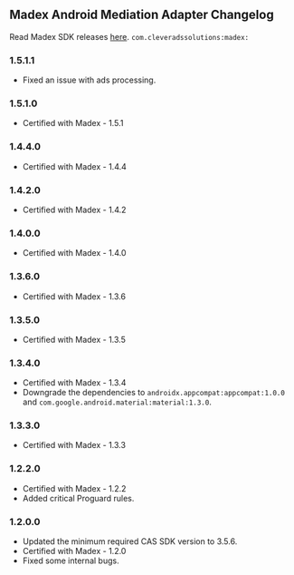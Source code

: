 ## Madex Android Mediation Adapter Changelog
Read Madex SDK releases [here](https://madex.gitbook.io/madex-documentation/android-sdk/change-log).
`com.cleveradssolutions:madex:`

### 1.5.1.1
- Fixed an issue with ads processing.

### 1.5.1.0
- Certified with Madex - 1.5.1

### 1.4.4.0
- Certified with Madex - 1.4.4

### 1.4.2.0
- Certified with Madex - 1.4.2

### 1.4.0.0
- Certified with Madex - 1.4.0

### 1.3.6.0
- Certified with Madex - 1.3.6

### 1.3.5.0
- Certified with Madex - 1.3.5

### 1.3.4.0
- Certified with Madex - 1.3.4
- Downgrade the dependencies to `androidx.appcompat:appcompat:1.0.0` and `com.google.android.material:material:1.3.0`.

### 1.3.3.0
- Certified with Madex - 1.3.3

### 1.2.2.0
- Certified with Madex - 1.2.2
- Added critical Proguard rules.

### 1.2.0.0
- Updated the minimum required CAS SDK version to 3.5.6.
- Certified with Madex - 1.2.0
- Fixed some internal bugs.